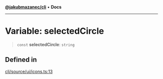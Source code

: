 [**@jakubmazanec/cli**](../../../README.md) • **Docs**

---

# Variable: selectedCircle

> `const` **selectedCircle**: `string`

## Defined in

[cli/source/ui/icons.ts:13](https://github.com/jakubmazanec/tools/blob/2afd81e4680434017b6f838733fd5ccd928cec42/packages/cli/source/ui/icons.ts#L13)
